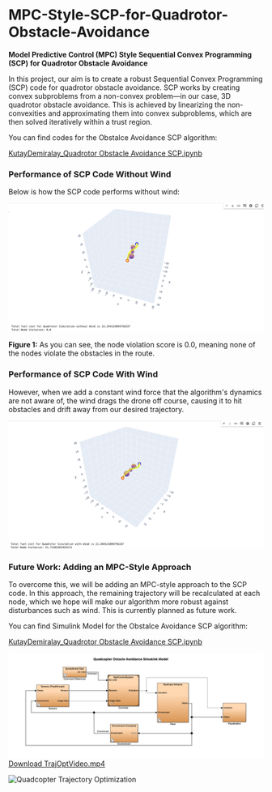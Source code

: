 # MPC-Style-SCP-for-Quadrotor-Obstacle-Avoidance

**Model Predictive Control (MPC) Style Sequential Convex Programming (SCP) for Quadrotor Obstacle Avoidance**

In this project, our aim is to create a robust Sequential Convex Programming (SCP) code for quadrotor obstacle avoidance. SCP works by creating convex subproblems from a non-convex problem—in our case, 3D quadrotor obstacle avoidance. This is achieved by linearizing the non-convexities and approximating them into convex subproblems, which are then solved iteratively within a trust region.

You can find codes for the Obstalce Avoidance SCP algorithm:

[KutayDemiralay_Quadrotor Obstacle Avoidance SCP.ipynb](./KutayDemiralay_Quadrotor_Obstacle_Avoidance.ipynb)


### Performance of SCP Code Without Wind

Below is how the SCP code performs without wind:

![SCP Obstacle Avoidance Without Wind](./images/SCPww.png)


**Figure 1:** As you can see, the node violation score is 0.0, meaning none of the nodes violate the obstacles in the route.

### Performance of SCP Code With Wind

However, when we add a constant wind force that the algorithm's dynamics are not aware of, the wind drags the drone off course, causing it to hit obstacles and drift away from our desired trajectory.

![SCP Quadrotor Obstacle Avoidance Under Presence of Wind](./images/SCPwow.png)

### Future Work: Adding an MPC-Style Approach

To overcome this, we will be adding an MPC-style approach to the SCP code. In this approach, the remaining trajectory will be recalculated at each node, which we hope will make our algorithm more robust against disturbances such as wind. This is currently planned as future work.



You can find Simulink Model for the Obstalce Avoidance SCP algorithm:

[KutayDemiralay_Quadrotor Obstacle Avoidance SCP.ipynb](./KutayDemiralay_Quadrotor_Obstacle_Avoidance.ipynb)


![SCP Quadrotor Obstacle Avoidance Under Presence of Wind](./images/SimulinkModel.png)
[Download TrajOptVideo.mp4](images/TrajOptVideo.mp4)

![Quadcopter Trajectory Optimization](images/trajoptgif.gif)

